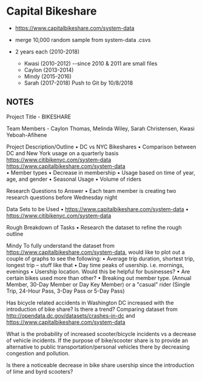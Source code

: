 # Capital Bikeshare
* https://www.capitalbikeshare.com/system-data

* merge 10,000 random sample from system-data .csvs 
* 2 years each (2010-2018)
  * Kwasi (2010-2012) --since 2010 & 2011 are small files
  * Caylon (2013-2014)
  * Mindy (2015-2016)
  * Sarah (2017-2018)
      Push to Git by 10/8/2018
  




## NOTES
Project Title - BIKESHARE

Team Members - Caylon Thomas, Melinda Wiley, Sarah Christensen, Kwasi Yeboah-Afihene

Project Description/Outline
•	DC vs NYC Bikeshares
•	Comparison between DC and New York usage on a quarterly basis
https://www.citibikenyc.com/system-data 
https://www.capitalbikeshare.com/system-data	
•	Member types
•	Decrease in membership
•	Usage based on time of year, age, and gender
•	Seasonal Usage
•	Volume of riders

Research Questions to Answer
•	Each team member is creating two research questions before Wednesday night

Data Sets to be Used
•	https://www.capitalbikeshare.com/system-data
•	https://www.citibikenyc.com/system-data 

Rough Breakdown of Tasks 
•	Research the dataset to refine the rough outline



Mindy
To fully understand the dataset from https://www.capitalbikeshare.com/system-data, would like to plot out a couple of graphs to see the following: 
•	Average trip duration, shortest trip, longest trip – stuff like that
•	Day time peaks of usership. i.e. mornings, evenings
•	Usership location. Would this be helpful for businesses? 
•	Are certain bikes used more than other? 
•	Breaking out member type. (Annual Member, 30-Day Member or Day Key Member) or a "casual" rider (Single Trip, 24-Hour Pass, 3-Day Pass or 5-Day Pass)

Has bicycle related accidents in Washington DC increased with the introduction of bike share?
Is there a trend? 
Comparing dataset from http://opendata.dc.gov/datasets/crashes-in-dc and https://www.capitalbikeshare.com/system-data

What is the probability of increased scooter/bicycle incidents vs a decrease of vehicle incidents. If the purpose of bike/scooter share is to provide an alternative to public transportation/personal vehicles there by decreasing congestion and pollution. 

Is there a noticeable decrease in bike share usership since the introduction of lime and byrd scooters? 

